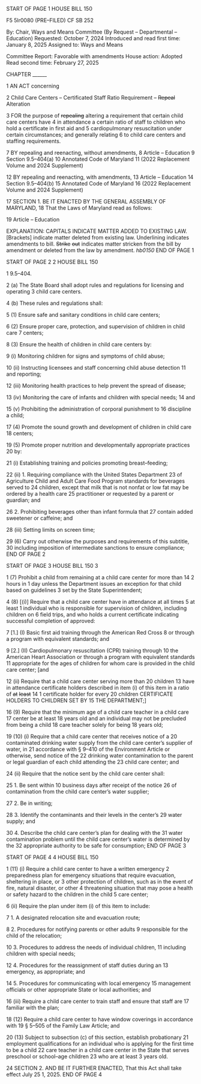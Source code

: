 START OF PAGE 1
HOUSE BILL 150

F5 5lr0080
(PRE–FILED) CF SB 252

By: Chair, Ways and Means Committee (By Request – Departmental – Education)
Requested: October 7, 2024
Introduced and read first time: January 8, 2025
Assigned to: Ways and Means

Committee Report: Favorable with amendments
House action: Adopted
Read second time: February 27, 2025

CHAPTER ______

1 AN ACT concerning

2 Child Care Centers – Certificated Staff Ratio Requirement – ~~Repeal~~ Alteration

3 FOR the purpose of ~~repealing~~ altering a requirement that certain child care centers have
4 in attendance a certain ratio of staff to children who hold a certificate in first aid and
5 cardiopulmonary resuscitation under certain circumstances; and generally relating
6 to child care centers and staffing requirements.

7 BY repealing and reenacting, without amendments,
8 Article – Education
9 Section 9.5–404(a)
10 Annotated Code of Maryland
11 (2022 Replacement Volume and 2024 Supplement)

12 BY repealing and reenacting, with amendments,
13 Article – Education
14 Section 9.5–404(b)
15 Annotated Code of Maryland
16 (2022 Replacement Volume and 2024 Supplement)

17 SECTION 1. BE IT ENACTED BY THE GENERAL ASSEMBLY OF MARYLAND,
18 That the Laws of Maryland read as follows:

19 Article – Education

EXPLANATION: CAPITALS INDICATE MATTER ADDED TO EXISTING LAW.
[Brackets] indicate matter deleted from existing law.
Underlining indicates amendments to bill.
~~Strike~~ ~~out~~ indicates matter stricken from the bill by amendment or deleted from the law by
amendment. *hb0150*
END OF PAGE 1

START OF PAGE 2
2 HOUSE BILL 150

1 9.5–404.

2 (a) The State Board shall adopt rules and regulations for licensing and operating
3 child care centers.

4 (b) These rules and regulations shall:

5 (1) Ensure safe and sanitary conditions in child care centers;

6 (2) Ensure proper care, protection, and supervision of children in child care
7 centers;

8 (3) Ensure the health of children in child care centers by:

9 (i) Monitoring children for signs and symptoms of child abuse;

10 (ii) Instructing licensees and staff concerning child abuse detection
11 and reporting;

12 (iii) Monitoring health practices to help prevent the spread of disease;

13 (iv) Monitoring the care of infants and children with special needs;
14 and

15 (v) Prohibiting the administration of corporal punishment to
16 discipline a child;

17 (4) Promote the sound growth and development of children in child care
18 centers;

19 (5) Promote proper nutrition and developmentally appropriate practices
20 by:

21 (i) Establishing training and policies promoting breast–feeding;

22 (ii) 1. Requiring compliance with the United States Department
23 of Agriculture Child and Adult Care Food Program standards for beverages served to
24 children, except that milk that is not nonfat or low fat may be ordered by a health care
25 practitioner or requested by a parent or guardian; and

26 2. Prohibiting beverages other than infant formula that
27 contain added sweetener or caffeine; and

28 (iii) Setting limits on screen time;

29 (6) Carry out otherwise the purposes and requirements of this subtitle,
30 including imposition of intermediate sanctions to ensure compliance;
END OF PAGE 2

START OF PAGE 3
HOUSE BILL 150 3

1 (7) Prohibit a child from remaining at a child care center for more than 14
2 hours in 1 day unless the Department issues an exception for that child based on guidelines
3 set by the State Superintendent;

4 (8) [(i)] Require that a child care center have in attendance at all times
5 at least 1 individual who is responsible for supervision of children, including children on
6 field trips, and who holds a current certificate indicating successful completion of approved:

7 [1.] (I) Basic first aid training through the American Red Cross
8 or through a program with equivalent standards; and

9 [2.] (II) Cardiopulmonary resuscitation (CPR) training through
10 the American Heart Association or through a program with equivalent standards
11 appropriate for the ages of children for whom care is provided in the child care center; [and

12 (ii) Require that a child care center serving more than 20 children
13 have in attendance certificate holders described in item (i) of this item in a ratio of ~~at~~ ~~least~~
14 1 certificate holder for every 20 children CERTIFICATE HOLDERS TO CHILDREN SET BY
15 THE DEPARTMENT;]

16 (9) Require that the minimum age of a child care teacher in a child care
17 center be at least 18 years old and an individual may not be precluded from being a child
18 care teacher solely for being 18 years old;

19 (10) (i) Require that a child care center that receives notice of a
20 contaminated drinking water supply from the child care center’s supplier of water, in
21 accordance with § 9–410 of the Environment Article or otherwise, send notice of the
22 drinking water contamination to the parent or legal guardian of each child attending the
23 child care center; and

24 (ii) Require that the notice sent by the child care center shall:

25 1. Be sent within 10 business days after receipt of the notice
26 of contamination from the child care center’s water supplier;

27 2. Be in writing;

28 3. Identify the contaminants and their levels in the center’s
29 water supply; and

30 4. Describe the child care center’s plan for dealing with the
31 water contamination problem until the child care center’s water is determined by the
32 appropriate authority to be safe for consumption;
END OF PAGE 3

START OF PAGE 4
4 HOUSE BILL 150

1 (11) (i) Require a child care center to have a written emergency
2 preparedness plan for emergency situations that require evacuation, sheltering in place, or
3 other protection of children, such as in the event of fire, natural disaster, or other
4 threatening situation that may pose a health or safety hazard to the children in the child
5 care center;

6 (ii) Require the plan under item (i) of this item to include:

7 1. A designated relocation site and evacuation route;

8 2. Procedures for notifying parents or other adults
9 responsible for the child of the relocation;

10 3. Procedures to address the needs of individual children,
11 including children with special needs;

12 4. Procedures for the reassignment of staff duties during an
13 emergency, as appropriate; and

14 5. Procedures for communicating with local emergency
15 management officials or other appropriate State or local authorities; and

16 (iii) Require a child care center to train staff and ensure that staff are
17 familiar with the plan;

18 (12) Require a child care center to have window coverings in accordance with
19 § 5–505 of the Family Law Article; and

20 (13) Subject to subsection (c) of this section, establish probationary
21 employment qualifications for an individual who is applying for the first time to be a child
22 care teacher in a child care center in the State that serves preschool or school–age children
23 who are at least 3 years old.

24 SECTION 2. AND BE IT FURTHER ENACTED, That this Act shall take effect July
25 1, 2025.
END OF PAGE 4